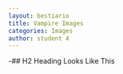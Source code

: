 ```yaml
---
layout: bestiario
title: Vampire Images
categories: Images
author: student 4
---
```


-## H2 Heading Looks Like This
